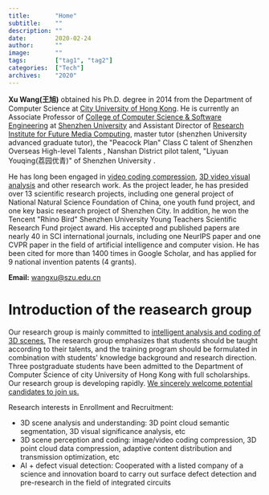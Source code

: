 ```yaml
---
title:       "Home"
subtitle:    ""
description: ""
date:        2020-02-24
author:      ""
image:       ""
tags:        ["tag1", "tag2"]
categories:  ["Tech"]
archives:    "2020"
---
```

**Xu Wang(王旭)** obtained his Ph.D. degree in 2014 from the Department of Computer Science at [City University of Hong Kong](https://www.cityu.edu.hk/). He is currently an Associate Professor of [College of Computer Science & Software Engineering](https://csse.szu.edu.cn/)  at [Shenzhen University](https://www.szu.edu.cn/) and Assistant Director of [Research Institute for Future Media Computing](http://futuremedia.szu.edu.cn/), master tutor (shenzhen University advanced graduate tutor), the "Peacock Plan" Class C talent of Shenzhen Overseas High-level Talents , Nanshan District pilot talent, "Liyuan Youqing(荔园优青)" of Shenzhen University .  

He has long been engaged in <u>video coding compression</u>, <u>3D video visual analysis</u> and other research work. As the project leader, he has presided over 13 scientific research projects, including one general project of National Natural Science Foundation of China, one youth fund project, and one key basic research project of Shenzhen City. In addition, he won the Tencent "Rhino Bird" Shenzhen University Young Teachers Scientific Research Fund project award. His accepted and published papers are nearly 40 in SCI international journals, including one NeurIPS paper and one CVPR paper in the field of artificial intelligence and computer vision. He has been cited for more than 1400 times in Google Scholar, and has applied for 9 national invention patents (4 grants). 

**Email:** wangxu@szu.edu.cn

# Introduction of the reasearch group
Our research group is mainly committed to <u>intelligent analysis and coding of 3D scenes.</u>  The research group emphasizes that students should be taught according to their talents, and the training program should be formulated in combination with students' knowledge background and research direction.  Three postgraduate students have been admitted to the Department of Computer Science of city University of Hong Kong with full scholarships.  Our research group is developing rapidly. <u>We sincerely welcome potential candidates to join us.</u>  

Research interests in Enrollment and Recruitment:
- 3D scene analysis and understanding: 3D point cloud semantic segmentation, 3D visual significance analysis, etc  
- 3D scene perception and coding: image/video coding compression, 3D point cloud data compression, adaptive content distribution and transmission optimization, etc  
- AI + defect visual detection: Cooperated with a listed company of a science and innovation board to carry out surface defect detection and pre-research in the field of integrated circuits  